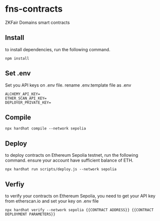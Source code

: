 # fns-contracts
ZKFair Domains smart contracts

## Install
to install dependencies, run the following command.
```shell
npm install 
```

## Set .env 
Set you API keys on .env file. rename .env.template file as .env
```shell
ALCHEMY_API_KEY=
ETHER_SCAN_API_KEY=
DEPLOYER_PRIVATE_KEY=
```

## Compile
```shell
npx hardhat compile --network sepolia
```

## Deploy
to deploy contracts on Ethereum Sepolia testnet, run the following command. ensure your account have sufficient balance of ETH. 
```shell
npx hardhat run scripts/deploy.js --network sepolia
```

## Verfiy
to verify your contracts on Ethereum Sepolia, you need to get your API key from etherscan.io and set your key on .env file 

```shell
npx hardhat verify --network sepolia {{CONTRACT ADDRESS}} {{CONTRACT DEPLOYMENT PARAMETERS}}
```